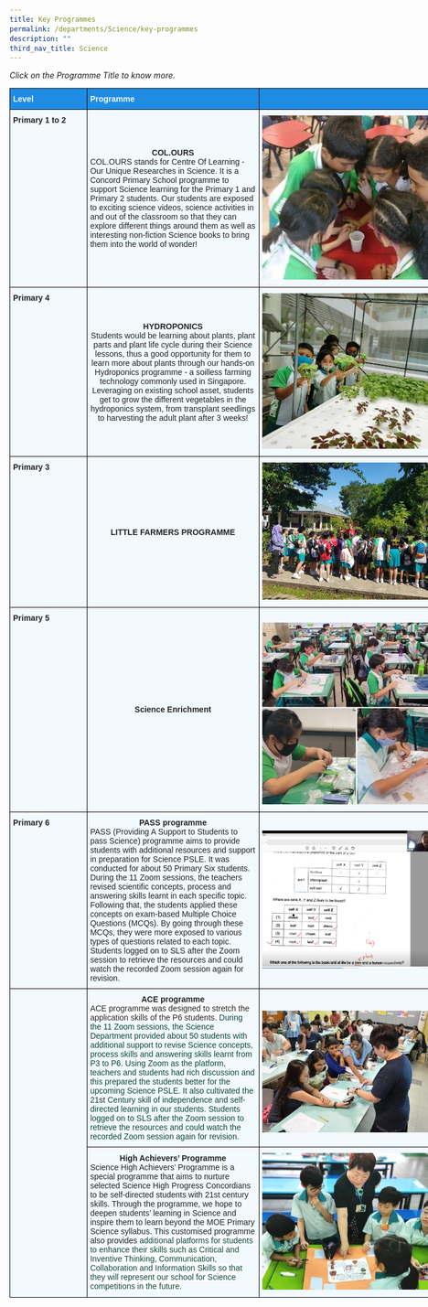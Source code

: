 ```yaml
---
title: Key Programmes
permalink: /departments/Science/key-programmes
description: ""
third_nav_title: Science
---
```

*Click on the Programme Title to know more.*

<style type="text/css">
.tg  {border-collapse:collapse;border-spacing:0;margin:0px auto;}
.tg td{border-color:black;border-style:solid;border-width:1px;font-family:Arial, sans-serif;font-size:14px;
  overflow:hidden;padding:10px 5px;word-break:normal;}
.tg th{border-color:black;border-style:solid;border-width:1px;font-family:Arial, sans-serif;font-size:14px;
  font-weight:normal;overflow:hidden;padding:10px 5px;word-break:normal;}
.tg .tg-2w19{background-color:#F2F9FF;color:#222;text-align:left;vertical-align:top}
.tg .tg-aaqb{background-color:#F2F9FF;color:#222;text-align:left;vertical-align:middle}
.tg .tg-r129{background-color:#F2F9FF;color:#222;text-align:center;vertical-align:middle}
.tg .tg-8s0f{background-color:#1F8CE4;color:#F2F9FF;font-weight:bold;text-align:left;vertical-align:middle}
.tg .tg-auhb{background-color:#1F8CE4;color:#F2F9FF;font-weight:bold;text-align:left;vertical-align:top}
.tg .tg-muqq{background-color:#F2F9FF;color:#222;font-weight:bold;text-align:left;vertical-align:top}
.tg .tg-oucd{background-color:#CFE2F3;color:#222;text-align:center;vertical-align:middle}
</style>
<table class="tg" style="undefined;table-layout: fixed; width: 766px">
<colgroup>
<col style="width: 135px">
<col style="width: 301px">
<col style="width: 330px">
</colgroup>
<tbody>
  <tr>
    <td class="tg-auhb">Level</td>
    <td class="tg-8s0f">Programme </td>
    <td class="tg-8s0f"> </td>
  </tr>
  <tr>
    <td class="tg-muqq">Primary 1 to 2<br></td>
    <td class="tg-aaqb"><strong><center>COL.OURS</center></strong>COL.OURS stands for Centre Of Learning - Our Unique Researches in Science. It is a Concord Primary School programme to support Science learning for the Primary 1 and Primary 2 students. Our students are exposed to exciting science videos, science activities in and out of the classroom so that they can explore different things around them as well as interesting non-fiction Science books to bring them into the world of wonder!<br></td>
    <td class="tg-aaqb"><img src="/images/kp1.jpeg"></td>
  </tr>
  <tr>
    <td class="tg-muqq">Primary 4</td>
    <td class="tg-r129"><strong><center>HYDROPONICS</center></strong>Students would be learning about plants, plant parts and plant life cycle during their Science lessons, thus a good opportunity for them to learn more about plants through our hands-on Hydroponics programme - a soilless farming technology commonly used in Singapore. Leveraging on existing school asset, students get to grow the different vegetables in the hydroponics system, from transplant seedlings to harvesting the adult plant after 3 weeks! <br></td>
    <td class="tg-aaqb"><img src="/images/kp2.jpeg"></td>
  </tr>
  <tr>
    <td class="tg-muqq">Primary 3<br></td>
    <td class="tg-aaqb"><strong><center>LITTLE FARMERS PROGRAMME</center></strong></td>
    <td class="tg-aaqb"><img src="/images/kp3.jpeg"></td>
  </tr>
  <tr>
    <td class="tg-muqq">Primary 5</td>
		<td class="tg-aaqb"><strong><center>Science Enrichment</center></strong></td>
    <td class="tg-r129"><br><img src="/images/kp4.jpeg"></td>
  </tr>
  <tr>
    <td class="tg-muqq">Primary 6</td>
    <td class="tg-aaqb"><strong><center>PASS programme</center></strong>PASS (Providing A Support to Students to pass Science) programme aims to provide students with additional resources and support in preparation for Science PSLE. It was conducted for about 50 Primary Six students. During the 11 Zoom sessions, the teachers revised scientific concepts, process and answering skills learnt in each specific topic. Following that, the students applied these concepts on exam-based Multiple Choice Questions (MCQs). By going through these MCQs, they were more exposed to various types of questions related to each topic. Students logged on to SLS after the Zoom session to retrieve the resources and could watch the recorded Zoom session again for revision.<span style="color:#0C463A;background-color:initial"> </span></td>
    <td class="tg-aaqb"><img src="/images/kp5.png"><br></td>
  </tr>
  <tr>
    <td class="tg-2w19" rowspan="2"></td>
    <td class="tg-aaqb"><strong><center>ACE programme</center></strong><span style="background-color:#FFF">ACE programme was designed to stretch the application skills of the P6 students. </span><span style="color:#0C463A">During the 11 Zoom sessions, the Science Department provided about 50 students with additional support to revise Science concepts, process skills and answering skills learnt from P3 to P6. Using Zoom as the platform, teachers and students had rich discussion and this prepared the students better for the upcoming Science PSLE. It also cultivated the 21</span>st<span style="color:#0C463A"> Century skill of independence and self-directed learning in our students.  Students logged on to SLS after the Zoom session to retrieve the resources and could watch the recorded Zoom session again for revision. </span></td>
    <td class="tg-aaqb"><br><img src="/images/kp6.jpeg"></td>
  </tr>
  <tr>
		<td class="tg-aaqb"><strong><center>High Achievers’ Programme</center></strong>Science High Achievers’ Programme is a special programme that aims to nurture selected Science High Progress Concordians to be self-directed students with 21st century skills. Through the programme, we hope to deepen students’ learning in Science and inspire them to learn beyond the MOE Primary Science syllabus. This customised programme also provides <span style="color:#0C463A;background-color:#FFF">additional platforms for students to enhance their skills such as Critical and Inventive Thinking, Communication, Collaboration and Information Skills so that they will represent our school for Science competitions in the future.</span></td>
    <td class="tg-aaqb"><img src="/images/kp7.jpeg"></td>
  </tr>
</tbody>
</table>